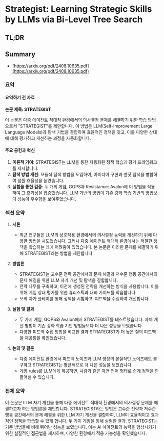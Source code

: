 # Strategist: Learning Strategic Skills by LLMs via Bi-Level Tree Search
## TL;DR
## Summary
- [https://arxiv.org/pdf/2408.10635.pdf](https://arxiv.org/pdf/2408.10635.pdf)

### 요약

#### 요약하기 전 자료
**논문 제목: STRATEGIST**

이 논문은 다중 에이전트 적대적 환경에서의 의사결정 문제를 해결하기 위한 학습 방법으로서 "STRATEGIST"를 제안합니다. 이 방법은 LLM(Self-Improvement Large Language Models)과 탐색 기법을 결합하여 효율적인 정책을 찾고, 이를 다양한 상대에 대해 평가하고 개선하는 과정을 자동화합니다.

#### 주요 공헌과 혁신
1. **이론적 기여**: STRATEGIST는 LLM을 통한 자동화된 정책 학습과 평가 프레임워크를 제시합니다.
2. **탐색 방법 개선**: 모듈식 탐색 방법을 도입하여, 아이디어 구현과 밴딧 탐색을 병합하여 샘플 효율성을 높였습니다.
3. **실험을 통한 검증**: 두 개의 게임, GOPS과 Resistance: Avalon에 이 방법을 적용하여 그 효과성을 입증했습니다. LLM 기반의 방법이 기존 강화 학습 기반의 방법보다 성능이 우수함을 보여주었습니다.

### 섹션 요약
1. **서론**
   - 최근 연구들은 LLM의 상호작용 환경에서의 의사결정 능력을 개선하기 위해 다양한 방법을 시도했습니다. 그러나 다중 에이전트 적대적 환경에서는 적절한 정책을 학습하는 데에 어려움이 있었습니다. 본 논문은 이러한 문제를 해결하기 위해 STRATEGIST라는 방법을 제안합니다.

2. **방법론**
   - STRATEGIST는 고수준 전략 공간에서의 문제 해결과 저수준 행동 공간에서의 문제 해결을 위한 LLM 자기 개선 및 탐색을 결합합니다.
   - 전략 나무를 구축하고, 이전에 생성된 전략을 개선하는 방식을 사용합니다. 이를 위해 게임 상태 평가를 위한 휴리스틱과 대화 가이드를 학습합니다.
   - 모의 자가 플레이를 통해 정책을 시험하고, 피드백을 수집하여 개선합니다.

3. **실험 및 결과**
   - 두 가지 게임, GOPS와 Avalon에서 STRATEGIST를 테스트했습니다. 자체 개선 방법이 기존 강화 학습 기반 방법들보다 더 나은 성능을 보였습니다.
   - 다양한 피드백 수집 방법을 비교한 결과 STRATEGIST가 더 높은 질의 피드백을 제공함을 확인했습니다.

4. **논의 및 결론**
   - 다중 에이전트 환경에서 피드백 노이즈와 LLM 생성의 본질적인 노이즈에도 불구하고 STRATEGIST는 평균적으로 더 나은 성능을 보였습니다.
   - 게임 rules를 LLM에게 제공하면, 사람과 같은 자연 언어 형태로 쉽게 정책을 만들어낼 수 있습니다.

### 전체 요약
이 논문은 LLM 자기 개선을 통해 다중 에이전트 적대적 환경에서의 의사결정 문제를 해결하고자 하는 방법론을 제안합니다. STRATEGIST라는 방법은 고수준 전략과 저수준 행동 공간에서의 문제 해결을 위한 LLM 자기 개선을 결합하여, LLM이 효율적이고 효과적인 정책을 학습할 수 있게 합니다. 두 가지 게임을 통해 실험한 결과, STRATEGIST는 기존 방법들에 비해 뛰어난 성능을 보였습니다. 이는 AI 에이전트의 능력을 향상시키기 위한 실질적인 접근법을 제시하며, 다양한 환경에서 적용 가능성을 확인했습니다.